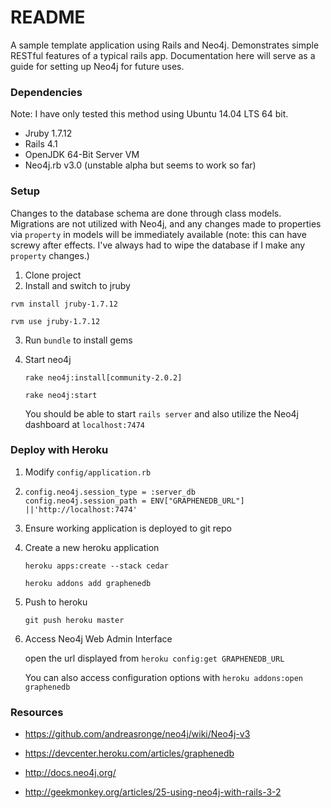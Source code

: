# README


A sample template application using Rails and Neo4j. Demonstrates simple RESTful features of a typical rails app. 
Documentation here will serve as a guide for setting up Neo4j for future uses.

### Dependencies

Note: I have only tested this method using Ubuntu 14.04 LTS 64 bit.

* Jruby 1.7.12
* Rails 4.1
* OpenJDK 64-Bit Server VM
* Neo4j.rb v3.0 (unstable alpha but seems to work so far)

### Setup

Changes to the database schema are done through class models. Migrations are not utilized with Neo4j, and any changes made to properties via `property` in models will be immediately available (note: this can have screwy after effects. I've always had to wipe the database if I make any `property` changes.)

1. Clone project
2. Install and switch to jruby
 
 `rvm install jruby-1.7.12`

 `rvm use jruby-1.7.12`

3. Run `bundle` to install gems
4. Start neo4j

    `rake neo4j:install[community-2.0.2]`

    `rake neo4j:start`
    
    You should be able to start `rails server` and also utilize the Neo4j dashboard at `localhost:7474`

### Deploy with Heroku
1. Modify `config/application.rb`
2. 
	```
	config.neo4j.session_type = :server_db
	config.neo4j.session_path = ENV["GRAPHENEDB_URL"] ||'http://localhost:7474'
	```
	
2. Ensure working application is deployed to git repo
3. Create a new heroku application

	`heroku apps:create --stack cedar`
	
	`heroku addons add graphenedb`
4. Push to heroku

    `git push heroku master`
5. Access Neo4j Web Admin Interface

	open the url displayed from `heroku config:get GRAPHENEDB_URL`

	You can also access configuration options with `heroku addons:open graphenedb`


### Resources

* https://github.com/andreasronge/neo4j/wiki/Neo4j-v3

* https://devcenter.heroku.com/articles/graphenedb

* http://docs.neo4j.org/

* http://geekmonkey.org/articles/25-using-neo4j-with-rails-3-2

